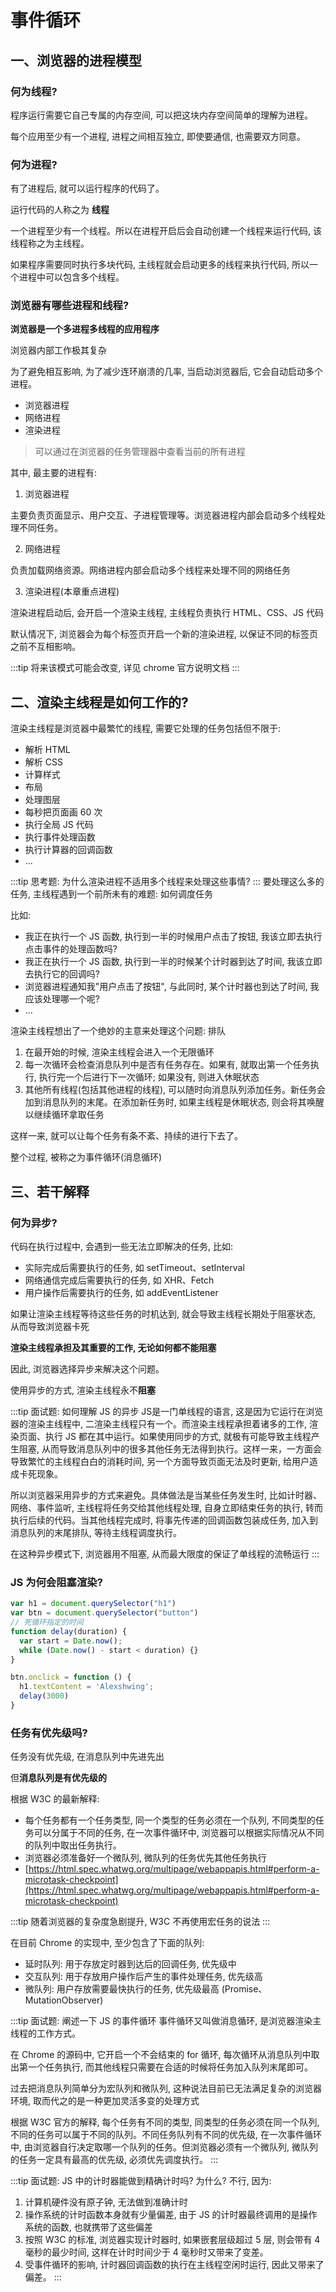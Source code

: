 # 事件循环

## 一、浏览器的进程模型
### 何为线程?
程序运行需要它自己专属的内存空间, 可以把这块内存空间简单的理解为进程。

每个应用至少有一个进程, 进程之间相互独立, 即使要通信, 也需要双方同意。
### 何为进程?
有了进程后, 就可以运行程序的代码了。

运行代码的人称之为 **线程**

一个进程至少有一个线程。所以在进程开启后会自动创建一个线程来运行代码, 该线程称之为主线程。

如果程序需要同时执行多块代码, 主线程就会启动更多的线程来执行代码, 所以一个进程中可以包含多个线程。

### 浏览器有哪些进程和线程?
**浏览器是一个多进程多线程的应用程序**

浏览器内部工作极其复杂

为了避免相互影响, 为了减少连环崩溃的几率, 当启动浏览器后, 它会自动启动多个进程。

- 浏览器进程
- 网络进程
- 渲染进程

> 可以通过在浏览器的任务管理器中查看当前的所有进程

其中, 最主要的进程有:
1. 浏览器进程

主要负责页面显示、用户交互、子进程管理等。浏览器进程内部会启动多个线程处理不同任务。

2. 网络进程
  
负责加载网络资源。网络进程内部会启动多个线程来处理不同的网络任务

3. 渲染进程(本章重点进程)

渲染进程启动后, 会开启一个渲染主线程, 主线程负责执行 HTML、CSS、JS 代码

默认情况下, 浏览器会为每个标签页开启一个新的渲染进程, 以保证不同的标签页之前不互相影响。

:::tip 将来该模式可能会改变, 详见 chrome 官方说明文档
:::

## 二、渲染主线程是如何工作的?
渲染主线程是浏览器中最繁忙的线程, 需要它处理的任务包括但不限于:
- 解析 HTML
- 解析 CSS
- 计算样式
- 布局
- 处理图层
- 每秒把页面画 60 次
- 执行全局 JS 代码
- 执行事件处理函数
- 执行计算器的回调函数
- ...

:::tip 思考题: 为什么渲染进程不适用多个线程来处理这些事情?
:::
要处理这么多的任务, 主线程遇到一个前所未有的难题: 如何调度任务

比如:
- 我正在执行一个 JS 函数, 执行到一半的时候用户点击了按钮, 我该立即去执行点击事件的处理函数吗?
- 我正在执行一个 JS 函数, 执行到一半的时候某个计时器到达了时间, 我该立即去执行它的回调吗?
- 浏览器进程通知我"用户点击了按钮", 与此同时, 某个计时器也到达了时间, 我应该处理哪一个呢?
- ...
  
渲染主线程想出了一个绝妙的主意来处理这个问题: 排队
1. 在最开始的时候, 渲染主线程会进入一个无限循环
2. 每一次循环会检查消息队列中是否有任务存在。如果有, 就取出第一个任务执行, 执行完一个后进行下一次循环; 如果没有, 则进入休眠状态
3. 其他所有线程(包括其他进程的线程), 可以随时向消息队列添加任务。新任务会加到消息队列的末尾。在添加新任务时, 如果主线程是休眠状态, 则会将其唤醒以继续循环拿取任务

这样一来, 就可以让每个任务有条不紊、持续的进行下去了。

整个过程, 被称之为事件循环(消息循环)
## 三、若干解释
### 何为异步?
代码在执行过程中, 会遇到一些无法立即解决的任务, 比如:
- 实际完成后需要执行的任务, 如 setTimeout、setInterval
- 网络通信完成后需要执行的任务, 如 XHR、Fetch
- 用户操作后需要执行的任务, 如 addEventListener

如果让渲染主线程等待这些任务的时机达到, 就会导致主线程长期处于阻塞状态, 从而导致浏览器卡死

**渲染主线程承担及其重要的工作, 无论如何都不能阻塞**

因此, 浏览器选择异步来解决这个问题。

使用异步的方式, 渲染主线程永不**阻塞**

:::tip 面试题: 如何理解 JS 的异步
JS是一门单线程的语言, 这是因为它运行在浏览器的渲染主线程中, 二渲染主线程只有一个。而渲染主线程承担着诸多的工作, 渲染页面、执行 JS 都在其中运行。如果使用同步的方式, 就极有可能导致主线程产生阻塞, 从而导致消息队列中的很多其他任务无法得到执行。这样一来，一方面会导致繁忙的主线程白白的消耗时间, 另一个方面导致页面无法及时更新, 给用户造成卡死现象。

所以浏览器采用异步的方式来避免。具体做法是当某些任务发生时, 比如计时器、网络、事件监听, 主线程将任务交给其他线程处理, 自身立即结束任务的执行, 转而执行后续的代码。当其他线程完成时, 将事先传递的回调函数包装成任务, 加入到消息队列的末尾排队, 等待主线程调度执行。

在这种异步模式下, 浏览器用不阻塞, 从而最大限度的保证了单线程的流畅运行
:::

### JS 为何会阻塞渲染?
```js
var h1 = document.querySelector("h1")
var btn = document.querySelector("button")
// 死循环指定的时间
function delay(duration) {
  var start = Date.now();
  while (Date.now() - start < duration) {}
}

btn.onclick = function () {
  h1.textContent = 'Alexshwing';
  delay(3000)
}
```

### 任务有优先级吗?
任务没有优先级, 在消息队列中先进先出

但**消息队列是有优先级的**

根据 W3C 的最新解释:
- 每个任务都有一个任务类型, 同一个类型的任务必须在一个队列, 不同类型的任务可以分属于不同的任务, 在一次事件循环中, 浏览器可以根据实际情况从不同的队列中取出任务执行。
- 浏览器必须准备好一个微队列, 微队列的任务优先其他任务执行
- [https://html.spec.whatwg.org/multipage/webappapis.html#perform-a-microtask-checkpoint](https://html.spec.whatwg.org/multipage/webappapis.html#perform-a-microtask-checkpoint)


:::tip 随着浏览器的复杂度急剧提升, W3C 不再使用宏任务的说法
:::

在目前 Chrome 的实现中, 至少包含了下面的队列:
- 延时队列: 用于存放定时器到达后的回调任务, 优先级中
- 交互队列: 用于存放用户操作后产生的事件处理任务, 优先级高
- 微队列: 用户存放需要最快执行的任务, 优先级最高 (Promise、MutationObserver)


:::tip 面试题: 阐述一下 JS 的事件循环
事件循环又叫做消息循环, 是浏览器渲染主线程的工作方式。

在 Chrome 的源码中, 它开启一个不会结束的 for 循环, 每次循环从消息队列中取出第一个任务执行, 而其他线程只需要在合适的时候将任务加入队列末尾即可。

过去把消息队列简单分为宏队列和微队列, 这种说法目前已无法满足复杂的浏览器环境, 取而代之的是一种更加灵活多变的处理方式

根据 W3C 官方的解释, 每个任务有不同的类型, 同类型的任务必须在同一个队列, 不同的任务可以属于不同的队列。不同任务队列有不同的优先级, 在一次事件循环中, 由浏览器自行决定取哪一个队列的任务。但浏览器必须有一个微队列, 微队列的任务一定具有最高的优先级, 必须优先调度执行。
:::

:::tip 面试题: JS 中的计时器能做到精确计时吗? 为什么?
不行, 因为:
1. 计算机硬件没有原子钟, 无法做到准确计时
2. 操作系统的计时函数本身就有少量偏差, 由于 JS 的计时器最终调用的是操作系统的函数, 也就携带了这些偏差
3. 按照 W3C 的标准, 浏览器实现计时器时, 如果嵌套层级超过 5 层, 则会带有 4 毫秒的最少时间, 这样在计时时间少于 4 毫秒时又带来了变差。
4. 受事件循环的影响, 计时器回调函数的执行在主线程空闲时运行, 因此又带来了偏差。
:::